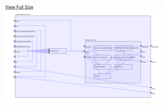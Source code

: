 [View Full Size](https://raw.githubusercontent.com/mingfang/terraform-k8s-modules/master/modules/zeebe/http-worker/diagram.svg?sanitize=true)<img src="diagram.svg"/>
